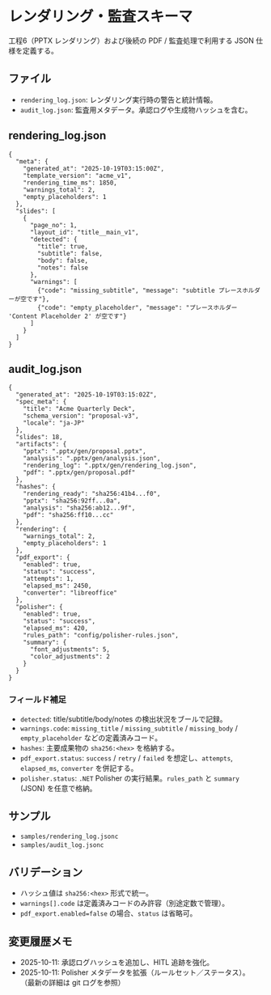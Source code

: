 # レンダリング・監査スキーマ

工程6（PPTX レンダリング）および後続の PDF / 監査処理で利用する JSON 仕様を定義する。

## ファイル
- `rendering_log.json`: レンダリング実行時の警告と統計情報。
- `audit_log.json`: 監査用メタデータ。承認ログや生成物ハッシュを含む。

## rendering_log.json
```jsonc
{
  "meta": {
    "generated_at": "2025-10-19T03:15:00Z",
    "template_version": "acme_v1",
    "rendering_time_ms": 1850,
    "warnings_total": 2,
    "empty_placeholders": 1
  },
  "slides": [
    {
      "page_no": 1,
      "layout_id": "title__main_v1",
      "detected": {
        "title": true,
        "subtitle": false,
        "body": false,
        "notes": false
      },
      "warnings": [
        {"code": "missing_subtitle", "message": "subtitle プレースホルダーが空です"},
        {"code": "empty_placeholder", "message": "プレースホルダー 'Content Placeholder 2' が空です"}
      ]
    }
  ]
}
```

## audit_log.json
```jsonc
{
  "generated_at": "2025-10-19T03:15:02Z",
  "spec_meta": {
    "title": "Acme Quarterly Deck",
    "schema_version": "proposal-v3",
    "locale": "ja-JP"
  },
  "slides": 18,
  "artifacts": {
    "pptx": ".pptx/gen/proposal.pptx",
    "analysis": ".pptx/gen/analysis.json",
    "rendering_log": ".pptx/gen/rendering_log.json",
    "pdf": ".pptx/gen/proposal.pdf"
  },
  "hashes": {
    "rendering_ready": "sha256:41b4...f0",
    "pptx": "sha256:92ff...0a",
    "analysis": "sha256:ab12...9f",
    "pdf": "sha256:ff10...cc"
  },
  "rendering": {
    "warnings_total": 2,
    "empty_placeholders": 1
  },
  "pdf_export": {
    "enabled": true,
    "status": "success",
    "attempts": 1,
    "elapsed_ms": 2450,
    "converter": "libreoffice"
  },
  "polisher": {
    "enabled": true,
    "status": "success",
    "elapsed_ms": 420,
    "rules_path": "config/polisher-rules.json",
    "summary": {
      "font_adjustments": 5,
      "color_adjustments": 2
    }
  }
}
```

### フィールド補足
- `detected`: title/subtitle/body/notes の検出状況をブールで記録。
- `warnings.code`: `missing_title` / `missing_subtitle` / `missing_body` / `empty_placeholder` などの定義済みコード。
- `hashes`: 主要成果物の `sha256:<hex>` を格納する。
- `pdf_export.status`: `success` / `retry` / `failed` を想定し、`attempts`, `elapsed_ms`, `converter` を併記する。
- `polisher.status`: `.NET` Polisher の実行結果。`rules_path` と `summary` (JSON) を任意で格納。

## サンプル
- `samples/rendering_log.jsonc`
- `samples/audit_log.jsonc`

## バリデーション
- ハッシュ値は `sha256:<hex>` 形式で統一。
- `warnings[].code` は定義済みコードのみ許容（別途定数で管理）。
- `pdf_export.enabled=false` の場合、`status` は省略可。

## 変更履歴メモ
- 2025-10-11: 承認ログハッシュを追加し、HITL 追跡を強化。
- 2025-10-11: Polisher メタデータを拡張（ルールセット／ステータス）。
（最新の詳細は git ログを参照）
